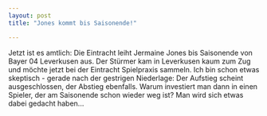 ```yaml
---
layout: post
title: "Jones kommt bis Saisonende!"

---
```


Jetzt ist es amtlich: Die Eintracht leiht Jermaine Jones bis Saisonende von Bayer 04 Leverkusen aus. Der Stürmer kam in Leverkusen kaum zum Zug und möchte jetzt bei der Eintracht Spielpraxis sammeln. Ich bin schon etwas skeptisch - gerade nach der gestrigen Niederlage: Der Aufstieg scheint ausgeschlossen, der Abstieg ebenfalls. Warum investiert man dann in einen Spieler, der am Saisonende schon wieder weg ist? Man wird sich etwas dabei gedacht haben...


